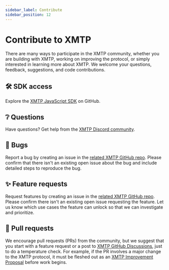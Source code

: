 ```yaml
---
sidebar_label: Contribute
sidebar_position: 12
---
```


# Contribute to XMTP

There are many ways to participate in the XMTP community, whether you are building with XMTP, working on improving the protocol, or simply interested in learning more about XMTP. We welcome your questions, feedback, suggestions, and code contributions.

## 🛠 SDK access

Explore the [XMTP JavaScript SDK](https://github.com/xmtp/xmtp-js) on GitHub.

## ❔ Questions

Have questions? Get help from the [XMTP Discord community](https://discord.gg/xmtp).

## 🐞 Bugs

Report a bug by creating an issue in the [related XMTP GitHub repo](https://github.com/xmtp/). Please confirm that there isn't an existing open issue about the bug and include detailed steps to reproduce the bug.

## ✨ Feature requests

Request features by creating an issue in the [related XMTP GitHub repo](https://github.com/xmtp/). Please confirm there isn't an existing open issue requesting the feature. Let us know which use cases the feature can unlock so that we can investigate and prioritize.

## 🔀 Pull requests

We encourage pull requests (PRs) from the community, but we suggest that you start with a feature request or a post to [XMTP GitHub Discussions](https://github.com/orgs/xmtp/discussions), just to do a temperature check. For example, if the PR involves a major change to the XMTP protocol, it must be fleshed out as an [XMTP Improvement Proposal](https://github.com/xmtp/XIPs/blob/main/XIPs/xip-0-purpose-process.md) before work begins.

